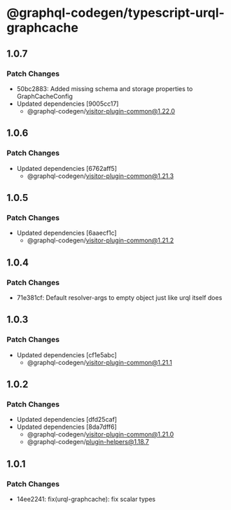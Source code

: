 # @graphql-codegen/typescript-urql-graphcache

## 1.0.7

### Patch Changes

- 50bc2883: Added missing schema and storage properties to GraphCacheConfig
- Updated dependencies [9005cc17]
  - @graphql-codegen/visitor-plugin-common@1.22.0

## 1.0.6

### Patch Changes

- Updated dependencies [6762aff5]
  - @graphql-codegen/visitor-plugin-common@1.21.3

## 1.0.5

### Patch Changes

- Updated dependencies [6aaecf1c]
  - @graphql-codegen/visitor-plugin-common@1.21.2

## 1.0.4

### Patch Changes

- 71e381cf: Default resolver-args to empty object just like urql itself does

## 1.0.3

### Patch Changes

- Updated dependencies [cf1e5abc]
  - @graphql-codegen/visitor-plugin-common@1.21.1

## 1.0.2

### Patch Changes

- Updated dependencies [dfd25caf]
- Updated dependencies [8da7dff6]
  - @graphql-codegen/visitor-plugin-common@1.21.0
  - @graphql-codegen/plugin-helpers@1.18.7

## 1.0.1

### Patch Changes

- 14ee2241: fix(urql-graphcache): fix scalar types
